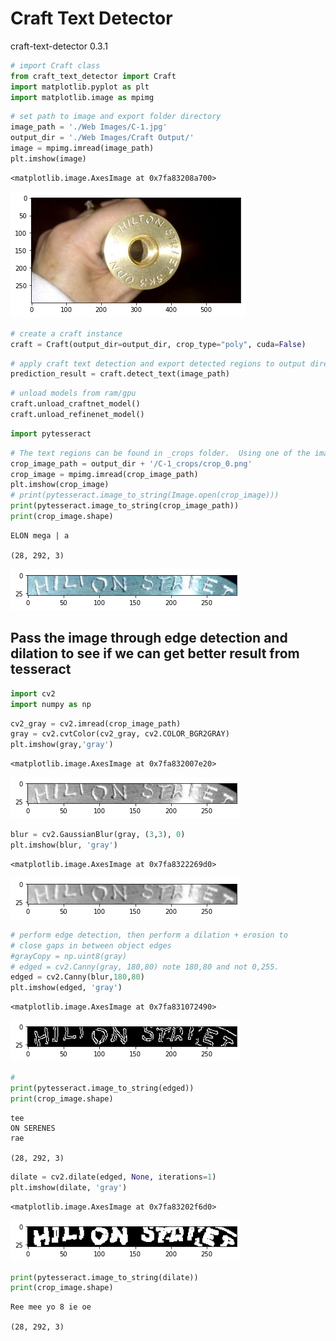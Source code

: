 # Craft Text Detector
craft-text-detector 0.3.1


```python
# import Craft class
from craft_text_detector import Craft
import matplotlib.pyplot as plt
import matplotlib.image as mpimg 
```


```python
# set path to image and export folder directory
image_path = './Web Images/C-1.jpg'
output_dir = './Web Images/Craft Output/'
image = mpimg.imread(image_path)
plt.imshow(image)
```




    <matplotlib.image.AxesImage at 0x7fa83208a700>




    
![png](output_2_1.png)
    



```python
# create a craft instance
craft = Craft(output_dir=output_dir, crop_type="poly", cuda=False)
```


```python
# apply craft text detection and export detected regions to output directory
prediction_result = craft.detect_text(image_path)
```


```python
# unload models from ram/gpu
craft.unload_craftnet_model()
craft.unload_refinenet_model()
```


```python
import pytesseract
```


```python
# The text regions can be found in _crops folder.  Using one of the image.
crop_image_path = output_dir + '/C-1_crops/crop_0.png'
crop_image = mpimg.imread(crop_image_path)
plt.imshow(crop_image)
# print(pytesseract.image_to_string(Image.open(crop_image)))
print(pytesseract.image_to_string(crop_image_path))
print(crop_image.shape)
```

     
    
    ELON mega | a
    
    (28, 292, 3)



    
![png](output_7_1.png)
    


## Pass the image through edge detection and dilation to see if we can get better result from tesseract


```python
import cv2
import numpy as np
```


```python
cv2_gray = cv2.imread(crop_image_path)
gray = cv2.cvtColor(cv2_gray, cv2.COLOR_BGR2GRAY)
plt.imshow(gray,'gray')
```




    <matplotlib.image.AxesImage at 0x7fa832007e20>




    
![png](output_10_1.png)
    



```python
blur = cv2.GaussianBlur(gray, (3,3), 0)
plt.imshow(blur, 'gray')
```




    <matplotlib.image.AxesImage at 0x7fa8322269d0>




    
![png](output_11_1.png)
    



```python
# perform edge detection, then perform a dilation + erosion to
# close gaps in between object edges
#grayCopy = np.uint8(gray)
# edged = cv2.Canny(gray, 180,80) note 180,80 and not 0,255.  
edged = cv2.Canny(blur,180,80)
plt.imshow(edged, 'gray')
```




    <matplotlib.image.AxesImage at 0x7fa831072490>




    
![png](output_12_1.png)
    



```python
#
print(pytesseract.image_to_string(edged))
print(crop_image.shape)
```

    tee
    ON SERENES
    rae
    
    (28, 292, 3)



```python
dilate = cv2.dilate(edged, None, iterations=1)
plt.imshow(dilate, 'gray')
```




    <matplotlib.image.AxesImage at 0x7fa83202f6d0>




    
![png](output_14_1.png)
    



```python
print(pytesseract.image_to_string(dilate))
print(crop_image.shape)
```

    Ree mee yo 8 ie oe
    
    (28, 292, 3)


